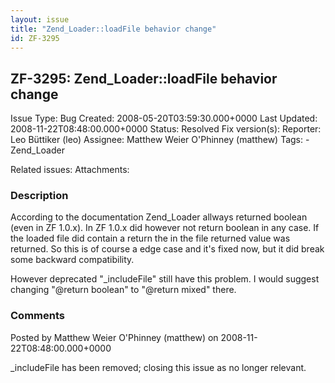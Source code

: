 ```yaml
---
layout: issue
title: "Zend_Loader::loadFile behavior change"
id: ZF-3295
---
```


ZF-3295: Zend\_Loader::loadFile behavior change
-----------------------------------------------

 Issue Type: Bug Created: 2008-05-20T03:59:30.000+0000 Last Updated: 2008-11-22T08:48:00.000+0000 Status: Resolved Fix version(s): 
 Reporter:  Leo Büttiker (leo)  Assignee:  Matthew Weier O'Phinney (matthew)  Tags: - Zend\_Loader
 
 Related issues: 
 Attachments: 
### Description

According to the documentation Zend\_Loader allways returned boolean (even in ZF 1.0.x). In ZF 1.0.x did however not return boolean in any case. If the loaded file did contain a return the in the file returned value was returned. So this is of course a edge case and it's fixed now, but it did break some backward compatibility.

However deprecated "\_includeFile" still have this problem. I would suggest changing "@return boolean" to "@return mixed" there.

 

 

### Comments

Posted by Matthew Weier O'Phinney (matthew) on 2008-11-22T08:48:00.000+0000

\_includeFile has been removed; closing this issue as no longer relevant.

 

 